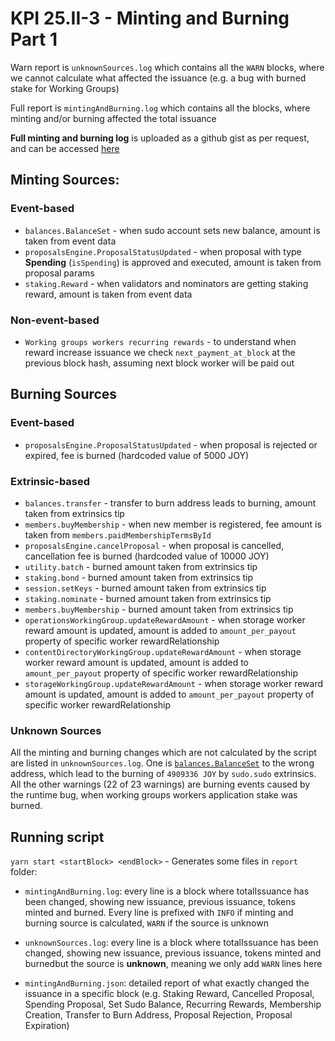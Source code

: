 # KPI 25.II-3 - Minting and Burning Part 1

Warn report is `unknownSources.log` which contains all the `WARN` blocks, where we cannot calculate what affected the issuance (e.g. a bug with burned stake for Working Groups)

Full report is `mintingAndBurning.log` which contains all the blocks, where minting and/or burning affected the total issuance

**Full minting and burning log** is uploaded as a github gist as per request, and can be accessed [here](https://gist.github.com/oleksanderkorn/d8fef9e023737645ac0bb971978e389b)
## Minting Sources:
### Event-based
* `balances.BalanceSet` - when sudo account sets new balance, amount is taken from event data
* `proposalsEngine.ProposalStatusUpdated` - when proposal with type **Spending** (`isSpending`) is approved and executed, amount is taken from proposal params
* `staking.Reward` - when validators and nominators are getting staking reward, amount is taken from event data
### Non-event-based
* `Working groups workers recurring rewards` - to understand when reward increase issuance we check `next_payment_at_block` at the previous block hash, assuming next block worker will be paid out
## Burning Sources
### Event-based
* `proposalsEngine.ProposalStatusUpdated` - when proposal is rejected or expired, fee is burned (hardcoded value of 5000 JOY)
### Extrinsic-based
* `balances.transfer` - transfer to burn address leads to burning, amount taken from extrinsics tip
* `members.buyMembership` - when new member is registered, fee amount is taken from `members.paidMembershipTermsById`
* `proposalsEngine.cancelProposal` - when proposal is cancelled, cancellation fee is burned (hardcoded value of 10000 JOY)
* `utility.batch` - burned amount taken from extrinsics tip
* `staking.bond` - burned amount taken from extrinsics tip
* `session.setKeys` - burned amount taken from extrinsics tip
* `staking.nominate` - burned amount taken from extrinsics tip
* `members.buyMembership` - burned amount taken from extrinsics tip
* `operationsWorkingGroup.updateRewardAmount` - when storage worker reward amount is updated, amount is added to `amount_per_payout` property of specific worker rewardRelationship
* `contentDirectoryWorkingGroup.updateRewardAmount` - when storage worker reward amount is updated, amount is added to `amount_per_payout` property of specific worker rewardRelationship
* `storageWorkingGroup.updateRewardAmount` - when storage worker reward amount is updated, amount is added to `amount_per_payout` property of specific worker rewardRelationship

### Unknown Sources
All the minting and burning changes which are not calculated by the script are listed in `unknownSources.log`. 
One is [`balances.BalanceSet`](https://pioneer.joystreamstats.live/#/explorer/query/1609074) to the wrong address, which lead to the burning of `4909336 JOY` by `sudo.sudo` extrinsics.
All the other warnings (22 of 23 warnings) are burning events caused by the runtime bug, when working groups workers application stake was burned.

## Running script
`yarn start <startBlock> <endBlock>` - Generates some files in `report` folder:
 - `mintingAndBurning.log`: every line is a block where totalIssuance has been changed, showing new issuance, previous issuance, tokens minted and burned. Every line is prefixed with `INFO` if minting and burning source is calculated, `WARN` if the source is unknown

 - `unknownSources.log`: every line is a block where totalIssuance has been changed, showing new issuance, previous issuance, tokens minted and burnedbut the source is **unknown**, meaning we only add `WARN` lines here

 - `mintingAndBurning.json`: detailed report of what exactly changed the issuance in a specific block (e.g. Staking Reward, Cancelled Proposal, Spending Proposal, Set Sudo Balance, Recurring Rewards, Membership Creation, Transfer to Burn Address, Proposal Rejection, Proposal Expiration)
